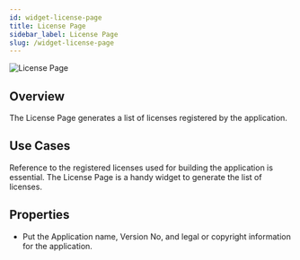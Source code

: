 ```yaml
---
id: widget-license-page
title: License Page
sidebar_label: License Page
slug: /widget-license-page
---
```



![License Page](/img/Widget-License-Page-1.png)

##  Overview

The License Page generates a list of licenses registered by the application.

##  Use Cases

Reference to the registered licenses used for building the application is essential. The License Page is a handy widget to generate the list of licenses.

##  Properties

* Put the Application name, Version No, and legal or copyright information for the application.